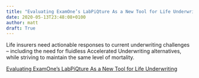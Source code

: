 ```yaml
---
title: "Evaluating ExamOne’s LabPiQture As a New Tool for Life Underwriting"
date: 2020-05-13T23:48:08+0100
author: matt
draft: True
---
```

Life insurers need actionable responses to current underwriting challenges – including the need for fluidless Accelerated Underwriting alternatives, while striving to maintain the same level of mortality.
 

[ Evaluating ExamOne’s LabPiQture As a New Tool for Life Underwriting ]( https://knowledge.genre.com/evaluating-examones-labpiqture-as-a-new-tool-for-life-underwriting-white-paper )
